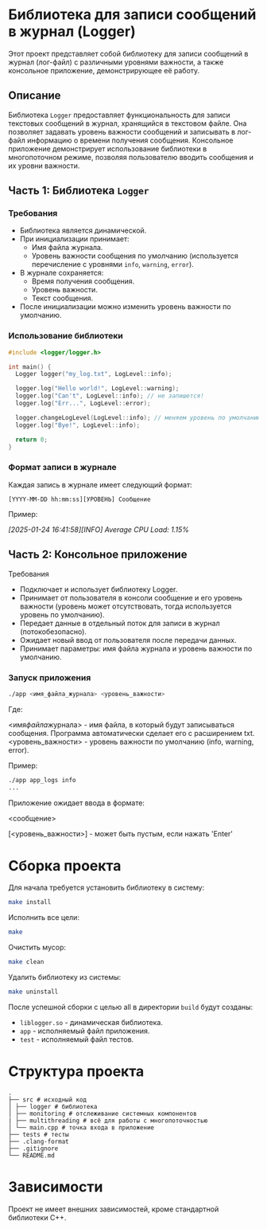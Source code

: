 # Библиотека для записи сообщений в журнал (Logger)

Этот проект представляет собой библиотеку для записи сообщений в журнал (лог-файл) с различными уровнями важности, а также консольное приложение, демонстрирующее её работу.

## Описание

Библиотека `Logger` предоставляет функциональность для записи текстовых сообщений в журнал, хранящийся в текстовом файле. Она позволяет задавать уровень важности сообщений и записывать в лог-файл информацию о времени получения сообщения. Консольное приложение демонстрирует использование библиотеки в многопоточном режиме, позволяя пользователю вводить сообщения и их уровни важности.

## Часть 1: Библиотека `Logger`

### Требования

- Библиотека является динамической.
- При инициализации принимает:
  - Имя файла журнала.
  - Уровень важности сообщения по умолчанию (используется перечисление с уровнями `info`, `warning`, `error`).
- В журнале сохраняется:
  - Время получения сообщения.
  - Уровень важности.
  - Текст сообщения.
- После инициализации можно изменить уровень важности по умолчанию.

### Использование библиотеки

```c++
#include <logger/logger.h>

int main() {
  Logger logger("my_log.txt", LogLevel::info);

  logger.log("Hello world!", LogLevel::warning);
  logger.log("Can't", LogLevel::info); // не запишется!
  logger.log("Err...", LogLevel::error);

  logger.changeLogLevel(LogLevel::info); // меняем уровень по умолчанию
  logger.log("Bye!", LogLevel::info);

  return 0;
}
```

### Формат записи в журнале

Каждая запись в журнале имеет следующий формат:

`[YYYY-MM-DD hh:mm:ss][УРОВЕНЬ] Сообщение`

Пример:

_[2025-01-24 16:41:58][INFO] Average CPU Load: 1.15%_

## Часть 2: Консольное приложение

Требования

- Подключает и использует библиотеку Logger.
- Принимает от пользователя в консоли сообщение и его уровень важности (уровень может отсутствовать, тогда используется уровень по умолчанию).
- Передает данные в отдельный поток для записи в журнал (потокобезопасно).
- Ожидает новый ввод от пользователя после передачи данных.
- Принимает параметры: имя файла журнала и уровень важности по умолчанию.

### Запуск приложения

```bash
./app <имя_файла_журнала> <уровень_важности>
```

Где:

<имя*файла*журнала> - имя файла, в который будут записываться сообщения. Программа автоматически сделает его с расширением txt.
<уровень_важности> - уровень важности по умолчанию (info, warning, error).

Пример:

```bash
./app app_logs info
...
```

Приложение ожидает ввода в формате:

<сообщение>

[<уровень_важности>] - может быть пустым, если нажать 'Enter'

# Сборка проекта

Для начала требуется установить библиотеку в систему:

```bash
make install
```

Исполнить все цели:

```bash
make
```

Очистить мусор:

```bash
make clean
```

Удалить библиотеку из системы:

```bash
make uninstall
```

После успешной сборки с целью all в директории `build` будут созданы:

- `liblogger.so` - динамическая библиотека.
- `app` - исполняемый файл приложения.
- `test` - исполняемый файл тестов.

# Структура проекта

```
.
├── src # исходный код
│ ├── logger # библиотека
│ ├── monitoring # отслеживание системных компонентов
| ├── multithreading # всё для работы с многопоточностью
│ └── main.cpp # точка входа в приложение
├── tests # тесты
├── .clang-format
├── .gitignore
└── README.md
```

# Зависимости

Проект не имеет внешних зависимостей, кроме стандартной библиотеки C++.
